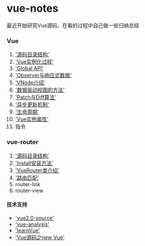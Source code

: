 # vue-notes

最近开始研究Vue源码，在看的过程中自己做一些归纳总结
### Vue
1. ['源码目录结构'](https://github.com/gitliyu/vue-notes/blob/master/vue/vue-index.md)
2. ['Vue实例化过程'](https://github.com/gitliyu/vue-notes/blob/master/vue/vue-define.md)
3. ['Global API'](https://github.com/gitliyu/vue-notes/blob/master/vue/vue-global-api.md)
4. ['Observer与响应式数据'](https://github.com/gitliyu/vue-notes/blob/master/vue/vue-observer.md)
5. ['VNode介绍'](https://github.com/gitliyu/vue-notes/blob/master/vue/vue-vnode.md)
6. ['数据驱动视图的方法'](https://github.com/gitliyu/vue-notes/blob/master/vue/vue-render.md)
7. ['Patch与Diff算法'](https://github.com/gitliyu/vue-notes/blob/master/vue/vue-vdom.md)
8. ['异步更新机制'](https://github.com/gitliyu/vue-notes/blob/master/vue/vue-nextTick.md)
9. ['生命周期'](https://github.com/gitliyu/vue-notes/blob/master/vue/vue-lifecycle.md)
10. ['Vue实例属性'](https://github.com/gitliyu/vue-notes/blob/master/vue/vue-attr.md) 
11. 指令

### vue-router
1. ['源码目录结构'](https://github.com/gitliyu/vue-notes/blob/master/vue-router/router-index.md)
2. ['Install安装方法'](https://github.com/gitliyu/vue-notes/blob/master/vue-router/router-install.md)
3. ['VueRouter类介绍'](https://github.com/gitliyu/vue-notes/blob/master/vue-router/router-define.md)
4. ['路由匹配'](https://github.com/gitliyu/vue-notes/blob/master/vue-router/router-matcher.md)
5. router-link
6. router-view

#### 技术支持
- ['vue2.0-source'](https://github.com/liutao/vue2.0-source)  
- ['vue-analysis'](https://github.com/ustbhuangyi/vue-analysis)
- ['learnVue'](https://github.com/answershuto/learnVue)
- ['Vue源码之new Vue'](https://blog.csdn.net/yayayayaya_/article/details/80885473)
